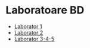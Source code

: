 # Laboratoare BD
* [Laborator 1](https://drive.google.com/open?id=167mmcykCzUskWrQ5s6YJxKZjLR0eN_bX)
* [Laborator 2](https://drive.google.com/open?id=1T3GdzRQb8uvZRetJThe6xwlBAcQ0IRjn)
* [Laborator 3-4-5](https://drive.google.com/open?id=196PqJJUvzuSxafSqCNLIqiwrKJwpz67d)
